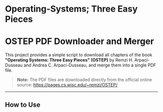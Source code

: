 # Operating-Systems; Three Easy Pieces

# OSTEP PDF Downloader and Merger

This project provides a simple script to download all chapters of the book **"Operating Systems: Three Easy Pieces" (OSTEP)** by Remzi H. Arpaci-Dusseau and Andrea C. Arpaci-Dusseau, and merge them into a single PDF file.

> **Note:** The PDF files are downloaded directly from the official online source: https://pages.cs.wisc.edu/~remzi/OSTEP/

---

## How to Use



